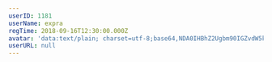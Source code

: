 ```yaml
---
userID: 1181
userName: expra
regTime: 2018-09-16T12:30:00.000Z
avatar: 'data:text/plain; charset=utf-8;base64,NDA0IHBhZ2Ugbm90IGZvdW5kCg=='
userURL: null
---
```



